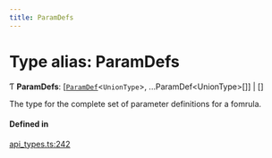 ```yaml
---
title: ParamDefs
---
```

# Type alias: ParamDefs

Ƭ **ParamDefs**: [[`ParamDef`](../interfaces/ParamDef.md)<`UnionType`\>, ...ParamDef<UnionType\>[]] \| []

The type for the complete set of parameter definitions for a fomrula.

#### Defined in

[api_types.ts:242](https://github.com/coda/packs-sdk/blob/main/api_types.ts#L242)
